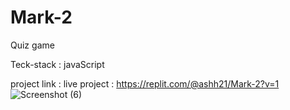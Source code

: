 # Mark-2
Quiz game 


Teck-stack :
javaScript

project link :
 live project : https://replit.com/@ashh21/Mark-2?v=1
![Screenshot (6)](https://user-images.githubusercontent.com/106957781/193866913-1e0c9b07-3a08-4d9c-87fe-7dff3f0a7aa2.png)
